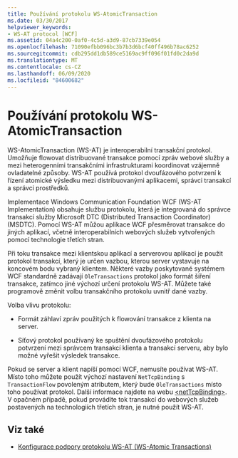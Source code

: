 ```yaml
---
title: Používání protokolu WS-AtomicTransaction
ms.date: 03/30/2017
helpviewer_keywords:
- WS-AT protocol [WCF]
ms.assetid: 04a4c200-0af0-4c5d-a3d9-87cb7339e054
ms.openlocfilehash: 71090efbb096bc3b7b3d6bcf40ff496b78ac6252
ms.sourcegitcommit: cdb295dd1db589ce5169ac9ff096f01fd0c2da9d
ms.translationtype: MT
ms.contentlocale: cs-CZ
ms.lasthandoff: 06/09/2020
ms.locfileid: "84600682"
---
```

# <a name="using-ws-atomictransaction"></a>Používání protokolu WS-AtomicTransaction
WS-AtomicTransaction (WS-AT) je interoperabilní transakční protokol. Umožňuje flowovat distribuované transakce pomocí zpráv webové služby a mezi heterogenními transakčními infrastrukturami koordinovat vzájemně ovladatelné způsoby. WS-AT používá protokol dvoufázového potvrzení k řízení atomické výsledku mezi distribuovanými aplikacemi, správci transakcí a správci prostředků.  
  
 Implementace Windows Communication Foundation WCF (WS-AT Implementation) obsahuje službu protokolu, která je integrovaná do správce transakcí služby Microsoft DTC (Distributed Transaction Coordinator) (MSDTC). Pomocí WS-AT můžou aplikace WCF přesměrovat transakce do jiných aplikací, včetně interoperabilních webových služeb vytvořených pomocí technologie třetích stran.  
  
 Při toku transakce mezi klientskou aplikací a serverovou aplikací je použit protokol transakcí, který je určen vazbou, kterou server vystavuje na koncovém bodu vybraný klientem. Některé vazby poskytované systémem WCF standardně zadávají `OleTransactions` protokol jako formát šíření transakce, zatímco jiné výchozí určení protokolu WS-AT. Můžete také programově změnit volbu transakčního protokolu uvnitř dané vazby.  
  
 Volba vlivu protokolu:  
  
- Formát záhlaví zpráv použitých k flowování transakce z klienta na server.  
  
- Síťový protokol používaný ke spuštění dvoufázového protokolu potvrzení mezi správcem transakcí klienta a transakcí serveru, aby bylo možné vyřešit výsledek transakce.  
  
 Pokud se server a klient napíší pomocí WCF, nemusíte používat WS-AT. Místo toho můžete použít výchozí nastavení `NetTcpBinding` s `TransactionFlow` povoleným atributem, který bude `OleTransactions` místo toho používat protokol. Další informace najdete na webu [\<netTcpBinding>](../../configure-apps/file-schema/wcf/nettcpbinding.md). V opačném případě, pokud provádíte tok transakcí do webových služeb postavených na technologiích třetích stran, je nutné použít WS-AT.  
  
## <a name="see-also"></a>Viz také

- [Konfigurace podpory protokolu WS-AT (WS-Atomic Transactions)](configuring-ws-atomic-transaction-support.md)
